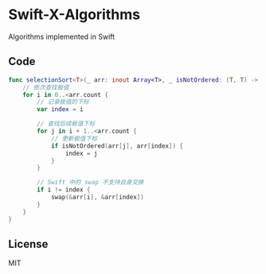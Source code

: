 # Swift-X-Algorithms

Algorithms implemented in Swift

## Code

```Swift
func selectionSort<T>(_ arr: inout Array<T>, _ isNotOrdered: (T, T) -> Bool) {
    // 依次查找极值
    for i in 0..<arr.count {
        // 记录极值的下标
        var index = i

        // 查找后续极值下标
        for j in i + 1..<arr.count {
            // 更新极值下标
            if isNotOrdered(arr[j], arr[index]) {
                index = j
            }
        }

        // Swift 中的 swap 不支持自身交换
        if i != index {
            swap(&arr[i], &arr[index])
        }
    }
}
```

## License

MIT
